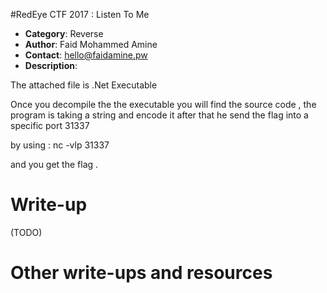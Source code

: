 #RedEye CTF 2017 : Listen To Me

* **Category**: Reverse <br>
* **Author**: Faid Mohammed Amine
* **Contact**: hello@faidamine.pw
* **Description**: 

The attached file is .Net Executable

Once you decompile the the executable you will find the source code , the program is taking a string and encode it after that he send the flag into a specific port 31337

by using :  nc -vlp 31337

and you get the flag .



# Write-up 

(TODO)

# Other write-ups and resources

